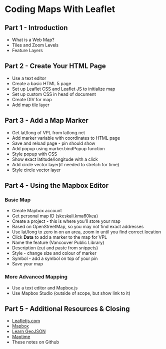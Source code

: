 # Coding Maps With Leaflet

## Part 1 - Introduction

* What is a Web Map?
* Tiles and Zoom Levels
* Feature Layers

## Part 2 - Create Your HTML Page

* Use a text editor
* Create a basic HTML 5 page
* Set up Leaflet CSS and Leaflet JS to initialize map
* Set up custom CSS in head of document
* Create DIV for map
* Add map tile layer

## Part 3 - Add a Map Marker

* Get lat/long of VPL from latlong.net
* Add marker variable with coordinates to HTML page
* Save and reload page - pin should show
* Add popup using marker.bindPopup function
* Style popup with CSS
* Show exact latitude/longitude with a click
* Add circle vector layer(if needed to stretch for time)
* Style circle vector layer 


## Part 4 - Using the Mapbox Editor

### Basic Map
* Create Mapbox account
* Get personal map ID (skeskali.kma60kea)
* Create a project - this is where you'll store your map
* Based on OpenStreetMap, so you may not find exact addresses
* Use lat/long to zero in on an area, zoom in until you find correct location
* Click **Data** to add a marker to the map for VPL
* Name the feature (Vancouver Public Library)
* Description (cut and paste from snippets)
* Style - change size and colour of marker
* Symbol - add a symbol on top of your pin
* Save your map

### More Advanced Mapping

* Use a text editor and Mapbox.js
* Use Mapbox Studio (outside of scope, but show link to it)

## Part 5 - Additional Resources & Closing

* [Leafletjs.com](http://leafletjs.com)
* [Mapbox](http://mapbox.com)
* [Learn GeoJSON](https://github.com/lyzidiamond/learn-geojson)
* [Maptime](http://maptime.io)
* These notes on Github